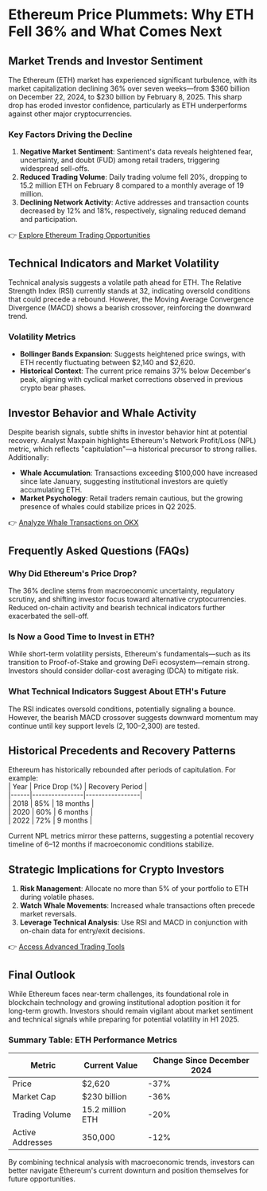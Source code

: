 # Ethereum Price Plummets: Why ETH Fell 36% and What Comes Next  

## Market Trends and Investor Sentiment  

The Ethereum (ETH) market has experienced significant turbulence, with its market capitalization declining 36% over seven weeks—from $360 billion on December 22, 2024, to $230 billion by February 8, 2025. This sharp drop has eroded investor confidence, particularly as ETH underperforms against other major cryptocurrencies.  

### Key Factors Driving the Decline  
1. **Negative Market Sentiment**: Santiment's data reveals heightened fear, uncertainty, and doubt (FUD) among retail traders, triggering widespread sell-offs.  
2. **Reduced Trading Volume**: Daily trading volume fell 20%, dropping to 15.2 million ETH on February 8 compared to a monthly average of 19 million.  
3. **Declining Network Activity**: Active addresses and transaction counts decreased by 12% and 18%, respectively, signaling reduced demand and participation.  

👉 [Explore Ethereum Trading Opportunities](https://bit.ly/okx-bonus)  

## Technical Indicators and Market Volatility  

Technical analysis suggests a volatile path ahead for ETH. The Relative Strength Index (RSI) currently stands at 32, indicating oversold conditions that could precede a rebound. However, the Moving Average Convergence Divergence (MACD) shows a bearish crossover, reinforcing the downward trend.  

### Volatility Metrics  
- **Bollinger Bands Expansion**: Suggests heightened price swings, with ETH recently fluctuating between $2,140 and $2,620.  
- **Historical Context**: The current price remains 37% below December's peak, aligning with cyclical market corrections observed in previous crypto bear phases.  

## Investor Behavior and Whale Activity  

Despite bearish signals, subtle shifts in investor behavior hint at potential recovery. Analyst Maxpain highlights Ethereum's Network Profit/Loss (NPL) metric, which reflects "capitulation"—a historical precursor to strong rallies. Additionally:  
- **Whale Accumulation**: Transactions exceeding $100,000 have increased since late January, suggesting institutional investors are quietly accumulating ETH.  
- **Market Psychology**: Retail traders remain cautious, but the growing presence of whales could stabilize prices in Q2 2025.  

👉 [Analyze Whale Transactions on OKX](https://bit.ly/okx-bonus)  

## Frequently Asked Questions (FAQs)  

### Why Did Ethereum's Price Drop?  
The 36% decline stems from macroeconomic uncertainty, regulatory scrutiny, and shifting investor focus toward alternative cryptocurrencies. Reduced on-chain activity and bearish technical indicators further exacerbated the sell-off.  

### Is Now a Good Time to Invest in ETH?  
While short-term volatility persists, Ethereum's fundamentals—such as its transition to Proof-of-Stake and growing DeFi ecosystem—remain strong. Investors should consider dollar-cost averaging (DCA) to mitigate risk.  

### What Technical Indicators Suggest About ETH's Future  
The RSI indicates oversold conditions, potentially signaling a bounce. However, the bearish MACD crossover suggests downward momentum may continue until key support levels ($2,100–$2,300) are tested.  

## Historical Precedents and Recovery Patterns  

Ethereum has historically rebounded after periods of capitulation. For example:  
| Year | Price Drop (%) | Recovery Period |  
|------|----------------|-----------------|  
| 2018 | 85%            | 18 months       |  
| 2020 | 60%            | 6 months        |  
| 2022 | 72%            | 9 months        |  

Current NPL metrics mirror these patterns, suggesting a potential recovery timeline of 6–12 months if macroeconomic conditions stabilize.  

## Strategic Implications for Crypto Investors  

1. **Risk Management**: Allocate no more than 5% of your portfolio to ETH during volatile phases.  
2. **Watch Whale Movements**: Increased whale transactions often precede market reversals.  
3. **Leverage Technical Analysis**: Use RSI and MACD in conjunction with on-chain data for entry/exit decisions.  

👉 [Access Advanced Trading Tools](https://bit.ly/okx-bonus)  

## Final Outlook  

While Ethereum faces near-term challenges, its foundational role in blockchain technology and growing institutional adoption position it for long-term growth. Investors should remain vigilant about market sentiment and technical signals while preparing for potential volatility in H1 2025.  

### Summary Table: ETH Performance Metrics  
| Metric               | Current Value     | Change Since December 2024 |  
|----------------------|-------------------|----------------------------|  
| Price                | $2,620           | -37%                       |  
| Market Cap           | $230 billion      | -36%                       |  
| Trading Volume       | 15.2 million ETH  | -20%                       |  
| Active Addresses     | 350,000           | -12%                       |  

By combining technical analysis with macroeconomic trends, investors can better navigate Ethereum's current downturn and position themselves for future opportunities.